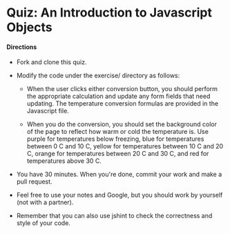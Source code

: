 # Quiz: An Introduction to Javascript Objects

#### Directions

* Fork and clone this quiz.

* Modify the code under the exercise/ directory as follows:

  - When the user clicks either conversion button, you should perform the appropriate calculation and update any form fields that need updating.  The temperature conversion formulas are provided in the Javascript file.

  - When you do the conversion, you should set the background color of the page to reflect how warm or cold the temperature is.  Use purple for temperatures below freezing, blue for temperatures between 0 C and 10 C, yellow for temperatures between 10 C and 20 C, orange for temperatures between 20 C and 30 C, and red for temperatures above 30 C.

* You have 30 minutes. When you're done, commit your work and make a
  pull request.

* Feel free to use your notes and Google, but you should work by
  yourself (not with a partner).

* Remember that you can also use jshint to check the correctness and
  style of your code.


